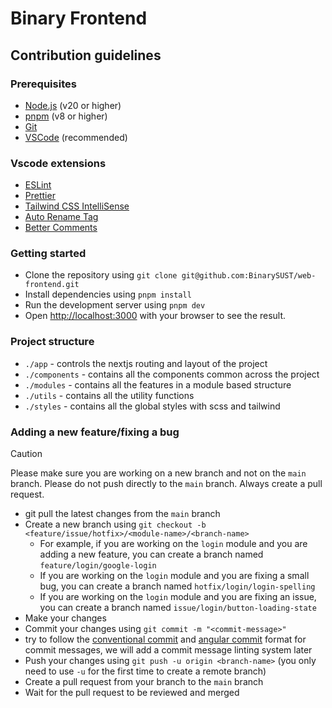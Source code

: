 # Binary Frontend

## Contribution guidelines

### Prerequisites
 - [Node.js](https://nodejs.org/en/) (v20 or higher)
 - [pnpm](https://pnpm.io/) (v8 or higher)
 - [Git](https://git-scm.com/)
 - [VSCode](https://code.visualstudio.com/) (recommended)

### Vscode extensions
 - [ESLint](https://marketplace.visualstudio.com/items?itemName=dbaeumer.vscode-eslint)
 - [Prettier](https://marketplace.visualstudio.com/items?itemName=esbenp.prettier-vscode)
 - [Tailwind CSS IntelliSense](https://marketplace.visualstudio.com/items?itemName=bradlc.vscode-tailwindcss)
 - [Auto Rename Tag](https://marketplace.visualstudio.com/items?itemName=formulahendry.auto-rename-tag)
 - [Better Comments](https://marketplace.visualstudio.com/items?itemName=aaron-bond.better-comments)

### Getting started
 - Clone the repository using `git clone git@github.com:BinarySUST/web-frontend.git`
 - Install dependencies using `pnpm install`
 - Run the development server using `pnpm dev`
 - Open [http://localhost:3000](http://localhost:3000) with your browser to see the result.

### Project structure
  - `./app` - controls the nextjs routing and layout of the project
  - `./components` - contains all the components common across the project
  - `./modules` - contains all the features in a module based structure
  - `./utils` - contains all the utility functions
  - `./styles` - contains all the global styles with scss and tailwind 


### Adding a new feature/fixing a bug

> [!CAUTION]
> Please make sure you are working on a new branch and not on the `main` branch. Please do not push directly to the `main` branch. Always create a pull request.

  - git pull the latest changes from the `main` branch
  - Create a new branch using `git checkout -b <feature/issue/hotfix>/<module-name>/<branch-name>`
    - For example, if you are working on the `login` module and you are adding a new feature, you can create a branch named `feature/login/google-login`
    - If you are working on the `login` module and you are fixing a small bug, you can create a branch named `hotfix/login/login-spelling`
    - If you are working on the `login` module and you are fixing an issue, you can create a branch named `issue/login/button-loading-state`
  - Make your changes
  - Commit your changes using `git commit -m "<commit-message>"`
  - try to follow the [conventional commit](https://www.conventionalcommits.org) and [angular commit](https://github.com/angular/angular/blob/22b96b9/CONTRIBUTING.md#-commit-message-guidelines) format for commit messages, we will add a commit message linting system later
  - Push your changes using `git push -u origin <branch-name>` (you only need to use `-u` for the first time to create a remote branch)
  - Create a pull request from your branch to the `main` branch
  - Wait for the pull request to be reviewed and merged

